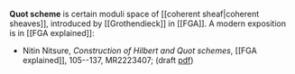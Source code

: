 
__Quot scheme__ is certain moduli space of [[coherent sheaf|coherent sheaves]], introduced by [[Grothendieck]] in [[FGA]]. A modern exposition is in [[FGA explained]]:

* Nitin Nitsure, _Construction of Hilbert and Quot schemes_, [[FGA explained]], 105--137, MR2223407; (draft [pdf](http://cdsagenda5.ictp.it//askArchive.php?categ=a0255&id=a0255s2t3&ifd=13837&down=1&type=lecture_notes))